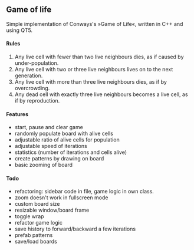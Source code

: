 ## Game of life

Simple implementation of Conways's »Game of Life«, written in C++ and using QT5.

#### Rules

1. Any live cell with fewer than two live neighbours dies, as if caused by under-population.
2. Any live cell with two or three live neighbours lives on to the next generation.
3. Any live cell with more than three live neighbours dies, as if by overcrowding.
4. Any dead cell with exactly three live neighbours becomes a live cell, as if by reproduction.

#### Features

- start, pause and clear game
- randomly populate board with alive cells
- adjustable ratio of alive cells for population
- adjustable speed of iterations
- statistics (number of iterations and cells alive)
- create patterns by drawing on board
- basic zooming of board

#### Todo

- refactoring: sidebar code in file, game logic in own class.
- zoom doesn't work in fullscreen mode
- custom board size
- resizable window/board frame
- toggle wrap
- refactor game logic
- save history to forward/backward a few iterations
- prefab patterns
- save/load boards
